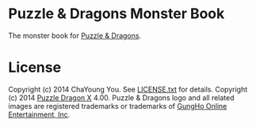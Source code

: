 # Puzzle & Dragons Monster Book

The monster book for [Puzzle & Dragons](http://www.gungho.jp/pad/).

# License

Copyright (c) 2014 ChaYoung You. See [LICENSE.txt](LICENSE.txt) for details.
Copyright (c) 2014 [Puzzle Dragon X](http://www.puzzledragonx.com/) 4.00.
Puzzle & Dragons logo and all related images are registered trademarks or trademarks of [GungHo Online Entertainment, Inc](http://www.gunghoonline.com/games/puzzle-dragons/).
